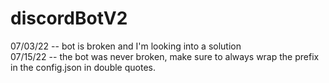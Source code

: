 # discordBotV2

07/03/22 -- bot is broken and I'm looking into a solution <br />
07/15/22 -- the bot was never broken, make sure to always wrap the prefix in the config.json in double quotes.

